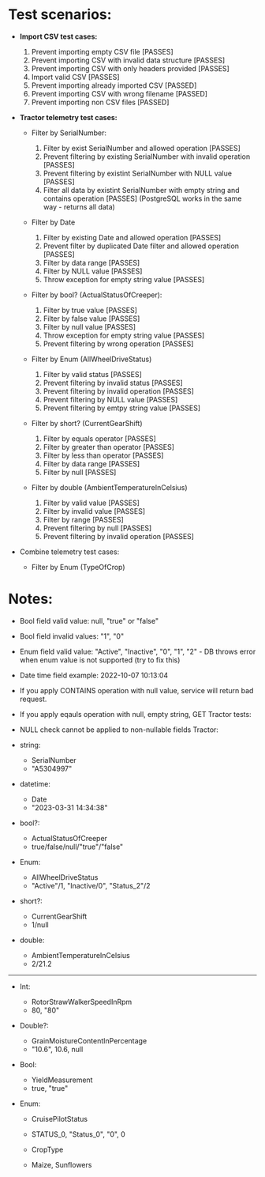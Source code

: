 # Test scenarios:

- **Import CSV test cases:**

  1. Prevent importing empty CSV file [PASSES]
  2. Prevent importing CSV with invalid data structure [PASSES]
  3. Prevent importing CSV with only headers provided [PASSES]
  4. Import valid CSV [PASSES]
  5. Prevent importing already imported CSV [PASSED]
  6. Prevent importing CSV with wrong filename [PASSED]
  7. Prevent importing non CSV files [PASSED]

- **Tractor telemetry test cases:**

  - Filter by SerialNumber:

    1. Filter by exist SerialNumber and allowed operation [PASSES]
    2. Prevent filtering by existing SerialNumber with invalid operation [PASSES]
    3. Prevent filtering by existint SerialNumber with NULL value [PASSES]
    4. Filter all data by existint SerialNumber with empty string and contains operation [PASSES] (PostgreSQL works in the same way - returns all data)

  - Filter by Date

    1. Filter by existing Date and allowed operation [PASSES]
    2. Prevent filter by duplicated Date filter and allowed operation [PASSES]
    3. Filter by data range [PASSES]
    4. Filter by NULL value [PASSES]
    5. Throw exception for empty string value [PASSES]

  - Filter by bool? (ActualStatusOfCreeper):

    1. Filter by true value [PASSES]
    2. Filter by false value [PASSES]
    3. Filter by null value [PASSES]
    4. Throw exception for empty string value [PASSES]
    5. Prevent filtering by wrong operation [PASSES]

  - Filter by Enum (AllWheelDriveStatus)

    1. Filter by valid status [PASSES]
    2. Prevent filtering by invalid status [PASSES]
    3. Prevent filtering by invalid operation [PASSES]
    4. Prevent filtering by NULL value [PASSES]
    5. Prevent filtering by emtpy string value [PASSES]

  - Filter by short? (CurrentGearShift)

    1. Filter by equals operator [PASSES]
    2. Filter by greater than operator [PASSES]
    3. Filter by less than operator [PASSES]
    4. Filter by data range [PASSES]
    5. Filter by null [PASSES]

  - Filter by double (AmbientTemperatureInCelsius)

    1. Filter by valid value [PASSES]
    2. Filter by invalid value [PASSES]
    3. Filter by range [PASSES]
    4. Prevent filtering by null [PASSES]
    5. Prevent filtering by invalid operation [PASSES]

- Combine telemetry test cases:

  - Filter by Enum (TypeOfCrop)

# Notes:

- Bool field valid value: null, "true" or "false"
- Bool field invalid values: "1", "0"

- Enum field valid value: "Active", "Inactive", "0", "1", "2" - DB throws error when enum value is not supported (try to fix this)
- Date time field example: 2022-10-07 10:13:04

- If you apply CONTAINS operation with null value, service will return bad request.
- If you apply eqauls operation with null, empty string,
  GET Tractor tests:
- NULL check cannot be applied to non-nullable fields
  Tractor:

- string:
  - SerialNumber
  - "A5304997"
- datetime:
  - Date
  - "2023-03-31 14:34:38"
- bool?:
  - ActualStatusOfCreeper
  - true/false/null/"true"/"false"
- Enum:
  - AllWheelDriveStatus
  - "Active"/1, "Inactive/0", "Status_2"/2
- short?:
  - CurrentGearShift
  - 1/null
- double:
  - AmbientTemperatureInCelsius
  - 2/21.2

---

- Int:
  - RotorStrawWalkerSpeedInRpm
  - 80, "80"
- Double?:
  - GrainMoistureContentInPercentage
  - "10.6", 10.6, null
- Bool:
  - YieldMeasurement
  - true, "true"
- Enum:

  - CruisePilotStatus
  - STATUS_0, "Status_0", "0", 0

  - CropType
  - Maize, Sunflowers

